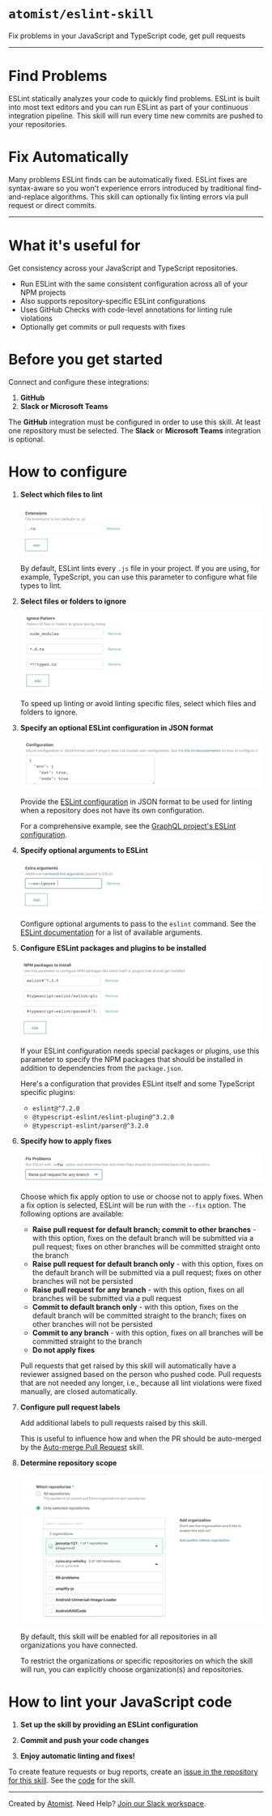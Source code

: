 # `atomist/eslint-skill`

<!---atomist-skill-description:start--->

Fix problems in your JavaScript and TypeScript code, get pull requests

<!---atomist-skill-description:end--->

---

<!---atomist-skill-long_description:start--->

# Find Problems

ESLint statically analyzes your code to quickly find problems.
ESLint is built into most text editors and you can run ESLint
as part of your continuous integration pipeline. This skill
will run every time new commits are pushed to your repositories.

# Fix Automatically

Many problems ESLint finds can be automatically fixed. ESLint
fixes are syntax-aware so you won't experience errors introduced
by traditional find-and-replace algorithms. This skill can
optionally fix linting errors via pull request or direct commits.

<!---atomist-skill-long_description:end--->

---

<!---atomist-skill-readme:start--->

# What it's useful for

Get consistency across your JavaScript and TypeScript repositories.

-   Run ESLint with the same consistent configuration across all of your NPM
    projects
-   Also supports repository-specific ESLint configurations
-   Uses GitHub Checks with code-level annotations for linting rule violations
-   Optionally get commits or pull requests with fixes

# Before you get started

Connect and configure these integrations:

1. **GitHub**
1. **Slack or Microsoft Teams**

The **GitHub** integration must be configured in order to use this skill. At
least one repository must be selected. The **Slack** or **Microsoft Teams**
integration is optional.

# How to configure

1. **Select which files to lint**

    ![Ext](docs/images/ext.png)

    By default, ESLint lints every `.js` file in your project. If you are
    using, for example, TypeScript, you can use this parameter to configure
    what file types to lint.

1. **Select files or folders to ignore**

    ![Ignore](docs/images/ignore.png)

    To speed up linting or avoid linting specific files, select which files
    and folders to ignore.

1. **Specify an optional ESLint configuration in JSON format**

    ![Configuration](docs/images/config.png)

    Provide the [ESLint configuration](https://eslint.org/docs/user-guide/configuring)
    in JSON format to be used for linting when a repository
    does not have its own configuration.

    For a comprehensive example, see the [GraphQL project's ESLint configuration](https://github.com/graphql/graphql-js/blob/master/.eslintrc.yml).

1. **Specify optional arguments to ESLint**

    ![Args](docs/images/args.png)

    Configure optional arguments to pass to the `eslint`
    command. See the [ESLint documentation](https://eslint.org/docs/2.13.1/user-guide/command-line-interface)
    for a list of available arguments.

1. **Configure ESLint packages and plugins to be installed**

    ![Package](docs/images/packages.png)

    If your ESLint configuration needs special packages or plugins, use
    this parameter to specify the NPM packages that should be installed in
    addition to dependencies from the `package.json`.

    Here's a configuration that provides ESLint itself and some TypeScript
    specific plugins:

    - `eslint@^7.2.0`
    - `@typescript-eslint/eslint-plugin@^3.2.0`
    - `@typescript-eslint/parser@^3.2.0`

1. **Specify how to apply fixes**

    ![Fix](docs/images/fix.png)

    Choose which fix apply option to use or choose not to apply fixes.
    When a fix option is selected, ESLint will be run with the `--fix` option.
    The following options are available:

    - **Raise pull request for default branch; commit to other branches** - with this
      option, fixes on the default branch will be submitted via
      a pull request; fixes on other branches will be committed straight
      onto the branch
    - **Raise pull request for default branch only** - with this option, fixes on
      the default branch will be submitted via a pull
      request; fixes on other branches will not be persisted
    - **Raise pull request for any branch** - with this option, fixes on
      all branches will be submitted via a pull request
    - **Commit to default branch only** - with this option, fixes on the
      default branch will be committed straight to the branch; fixes on
      other branches will not be persisted
    - **Commit to any branch** - with this option, fixes on all branches will
      be committed straight to the branch
    - **Do not apply fixes**

    Pull requests that get raised by this skill will automatically have a reviewer
    assigned based on the person who pushed code. Pull requests that are not
    needed any longer, i.e., because all lint violations were fixed manually, are
    closed automatically.

1. **Configure pull request labels**

    Add additional labels to pull requests raised by this skill.

    This is useful to influence how and when the PR should be auto-merged by the
    [Auto-merge Pull Request](https://go.atomist.com/catalog/skills/atomist/github-auto-merge-skill)
    skill.

1. **Determine repository scope**

    ![Repository filter](docs/images/repo-filter.png)

    By default, this skill will be enabled for all repositories in all
    organizations you have connected.

    To restrict the organizations or specific repositories on which the skill
    will run, you can explicitly choose organization(s) and repositories.

# How to lint your JavaScript code

1. **Set up the skill by providing an ESLint configuration**

1. **Commit and push your code changes**

1. **Enjoy automatic linting and fixes!**

To create feature requests or bug reports, create an [issue in the repository for this skill](https://github.com/atomist-skills/eslint-skill/issues).
See the [code](https://github.com/atomist-skills/eslint-skill) for the skill.

<!---atomist-skill-readme:end--->

---

Created by [Atomist][atomist].
Need Help? [Join our Slack workspace][slack].

[atomist]: https://atomist.com/ "Atomist - How Teams Deliver Software"
[slack]: https://join.atomist.com/ "Atomist Community Slack"
